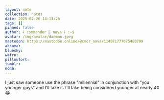 ```yaml
---
layout: note
collection: notes
date: 2025-02-26 14:13:26
tags: []
pinned: false
author: ⸸ commander ░ nova ⸸ :~$
avatar: /img/avatar/daemon.jpeg
mastodon: https://mastodon.online/@cmdr_nova/114071777075480799
akkoma: 
bluesky: 
wafrn: 
pillowfort: 
tumblr: 
none: 
---
```

I just saw someone use the phrase "millennial" in conjunction with "you younger guys" and I'll take it. I'll take being considered younger at nearly 40 😂 

